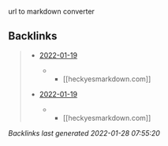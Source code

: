 url to markdown converter

## Backlinks

> - [2022-01-19](2022-01-19.md)
>   - -	[[heckyesmarkdown.com]]
>    
> - [2022-01-19](daily.md)
>   - -	[[heckyesmarkdown.com]]

_Backlinks last generated 2022-01-28 07:55:20_
